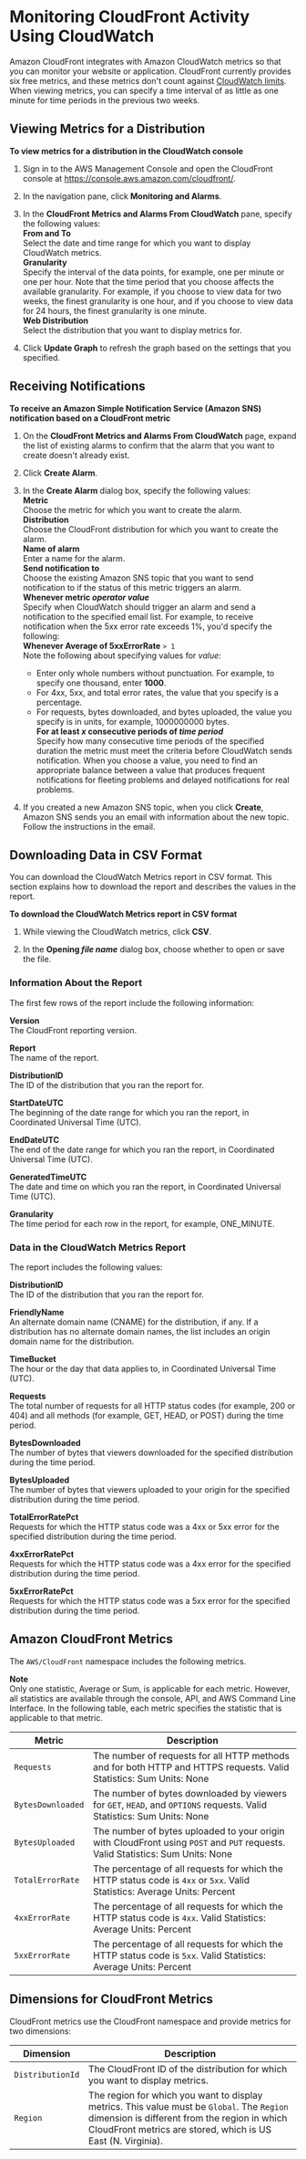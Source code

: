 # Monitoring CloudFront Activity Using CloudWatch<a name="monitoring-using-cloudwatch"></a>

Amazon CloudFront integrates with Amazon CloudWatch metrics so that you can monitor your website or application\. CloudFront currently provides six free metrics, and these metrics don't count against [CloudWatch limits](http://docs.aws.amazon.com/AmazonCloudWatch/latest/DeveloperGuide/cloudwatch_limits.html)\. When viewing metrics, you can specify a time interval of as little as one minute for time periods in the previous two weeks\.

## Viewing Metrics for a Distribution<a name="viewing-metrics"></a><a name="monitoring-using-cloudwatch-procedure"></a>

**To view metrics for a distribution in the CloudWatch console**

1. Sign in to the AWS Management Console and open the CloudFront console at [https://console\.aws\.amazon\.com/cloudfront/](https://console.aws.amazon.com/cloudfront/)\.

1. In the navigation pane, click **Monitoring and Alarms**\.

1. In the **CloudFront Metrics and Alarms From CloudWatch** pane, specify the following values:   
**From and To**  
Select the date and time range for which you want to display CloudWatch metrics\.  
**Granularity**  
Specify the interval of the data points, for example, one per minute or one per hour\. Note that the time period that you choose affects the available granularity\. For example, if you choose to view data for two weeks, the finest granularity is one hour, and if you choose to view data for 24 hours, the finest granularity is one minute\.  
**Web Distribution**  
Select the distribution that you want to display metrics for\.

1. Click **Update Graph** to refresh the graph based on the settings that you specified\.

## Receiving Notifications<a name="receiving-notifications"></a><a name="alarming-using-cloudwatch-procedure"></a>

**To receive an Amazon Simple Notification Service \(Amazon SNS\) notification based on a CloudFront metric**

1. On the **CloudFront Metrics and Alarms From CloudWatch** page, expand the list of existing alarms to confirm that the alarm that you want to create doesn't already exist\.

1. Click **Create Alarm**\.

1. In the **Create Alarm** dialog box, specify the following values:   
**Metric**  
Choose the metric for which you want to create the alarm\.  
**Distribution**  
Choose the CloudFront distribution for which you want to create the alarm\.  
****Name of alarm****  
Enter a name for the alarm\.  
**Send notification to**  
Choose the existing Amazon SNS topic that you want to send notification to if the status of this metric triggers an alarm\.   
****Whenever** metric *operator value***  
Specify when CloudWatch should trigger an alarm and send a notification to the specified email list\. For example, to receive notification when the 5xx error rate exceeds 1%, you'd specify the following:  
**Whenever Average of 5xxErrorRate** `> 1`  
Note the following about specifying values for *value*:  
   + Enter only whole numbers without punctuation\. For example, to specify one thousand, enter **1000**\.
   + For 4xx, 5xx, and total error rates, the value that you specify is a percentage\.
   + For requests, bytes downloaded, and bytes uploaded, the value you specify is in units, for example, 1000000000 bytes\.  
****For at least** *x* **consecutive periods of** *time period***  
Specify how many consecutive time periods of the specified duration the metric must meet the criteria before CloudWatch sends notification\. When you choose a value, you need to find an appropriate balance between a value that produces frequent notifications for fleeting problems and delayed notifications for real problems\.

1. If you created a new Amazon SNS topic, when you click **Create**, Amazon SNS sends you an email with information about the new topic\. Follow the instructions in the email\. 

## Downloading Data in CSV Format<a name="cloudwatch-csv"></a>

You can download the CloudWatch Metrics report in CSV format\. This section explains how to download the report and describes the values in the report\.<a name="cloudwatch-csv-procedure"></a>

**To download the CloudWatch Metrics report in CSV format**

1. While viewing the CloudWatch metrics, click **CSV**\.

1. In the **Opening *file name*** dialog box, choose whether to open or save the file\.

### Information About the Report<a name="cloudwatch-csv-header"></a>

The first few rows of the report include the following information:

**Version**  
The CloudFront reporting version\.

**Report**  
The name of the report\.

**DistributionID**  
The ID of the distribution that you ran the report for\.

**StartDateUTC**  
The beginning of the date range for which you ran the report, in Coordinated Universal Time \(UTC\)\.

**EndDateUTC**  
The end of the date range for which you ran the report, in Coordinated Universal Time \(UTC\)\.

**GeneratedTimeUTC**  
The date and time on which you ran the report, in Coordinated Universal Time \(UTC\)\.

**Granularity**  
The time period for each row in the report, for example, ONE\_MINUTE\. 

### Data in the CloudWatch Metrics Report<a name="cloudwatch-csv-data"></a>

The report includes the following values:

**DistributionID**  
The ID of the distribution that you ran the report for\.

**FriendlyName**  
An alternate domain name \(CNAME\) for the distribution, if any\. If a distribution has no alternate domain names, the list includes an origin domain name for the distribution\.

**TimeBucket**  
The hour or the day that data applies to, in Coordinated Universal Time \(UTC\)\.

**Requests**  
The total number of requests for all HTTP status codes \(for example, 200 or 404\) and all methods \(for example, GET, HEAD, or POST\) during the time period\.

**BytesDownloaded**  
The number of bytes that viewers downloaded for the specified distribution during the time period\.

**BytesUploaded**  
The number of bytes that viewers uploaded to your origin for the specified distribution during the time period\.

**TotalErrorRatePct**  
Requests for which the HTTP status code was a 4xx or 5xx error for the specified distribution during the time period\.

**4xxErrorRatePct**  
Requests for which the HTTP status code was a 4xx error for the specified distribution during the time period\.

**5xxErrorRatePct**  
Requests for which the HTTP status code was a 5xx error for the specified distribution during the time period\.

## Amazon CloudFront Metrics<a name="cloudfront-metrics"></a>

The `AWS/CloudFront` namespace includes the following metrics\.

**Note**  
Only one statistic, Average or Sum, is applicable for each metric\. However, all statistics are available through the console, API, and AWS Command Line Interface\. In the following table, each metric specifies the statistic that is applicable to that metric\.


| Metric | Description | 
| --- | --- | 
|  `Requests` |  The number of requests for all HTTP methods and for both HTTP and HTTPS requests\. Valid Statistics: Sum Units: None  | 
|  `BytesDownloaded` |  The number of bytes downloaded by viewers for `GET`, `HEAD`, and `OPTIONS` requests\. Valid Statistics: Sum Units: None  | 
| `BytesUploaded` | The number of bytes uploaded to your origin with CloudFront using `POST` and `PUT` requests\. Valid Statistics: Sum Units: None  | 
| `TotalErrorRate` | The percentage of all requests for which the HTTP status code is `4xx` or `5xx`\. Valid Statistics: Average Units: Percent  | 
| `4xxErrorRate` | The percentage of all requests for which the HTTP status code is `4xx`\. Valid Statistics: Average Units: Percent  | 
| `5xxErrorRate` | The percentage of all requests for which the HTTP status code is `5xx`\. Valid Statistics: Average Units: Percent  | 

## Dimensions for CloudFront Metrics<a name="cloudfront-metricdimensions"></a>

CloudFront metrics use the CloudFront namespace and provide metrics for two dimensions:


| Dimension | Description | 
| --- | --- | 
| `DistributionId` | The CloudFront ID of the distribution for which you want to display metrics\. | 
| `Region` | The region for which you want to display metrics\. This value must be `Global`\. The `Region` dimension is different from the region in which CloudFront metrics are stored, which is US East \(N\. Virginia\)\.  | 